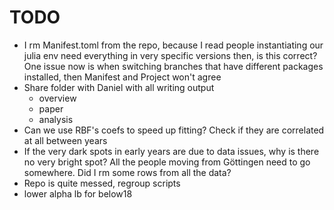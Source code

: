 # TODO

- I rm Manifest.toml from the repo, because I read people
   instantiating our julia env need everything in very specific
   versions then, is this correct? One issue now is when switching
   branches that have different packages installed, then Manifest and
   Project won't agree
- Share folder with Daniel with all writing output
   - overview
   - paper
   - analysis
- Can we use RBF's coefs to speed up fitting? Check if they are
   correlated at all between years
- If the very dark spots in early years are due to data issues, why is
  there no very bright spot? All the people moving from Göttingen need
  to go somewhere. Did I rm some rows from all the data?
- Repo is quite messed, regroup scripts 
- lower alpha lb for below18
